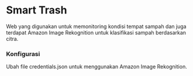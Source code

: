 # Smart Trash

Web yang digunakan untuk memonitoring kondisi tempat sampah dan juga terdapat Amazon Image Rekognition untuk klasifikasi sampah berdasarkan citra.

### Konfigurasi
Ubah file credentials.json untuk menggunakan Amazon Image Rekognition.
